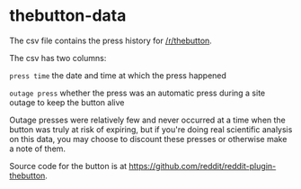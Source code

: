 # thebutton-data
The csv file contains the press history for [/r/thebutton](https://www.reddit.com/r/thebutton).

The csv has two columns:

`press time` the date and time at which the press happened

`outage press` whether the press was an automatic press during a site outage to keep the button alive

Outage presses were relatively few and never occurred at a time when the button was truly at risk of expiring, but if you're doing real scientific analysis on this data, you may choose to discount these presses or otherwise make a note of them.

Source code for the button is at https://github.com/reddit/reddit-plugin-thebutton.
